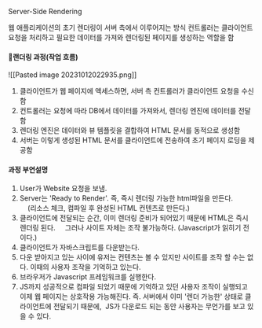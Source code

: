 Server-Side Rendering

웹 애플리케이션의 초기 렌더링이 서버 측에서 이루어지는 방식
컨트롤러는 클라이언트 요청을 처리하고 필요한 데이터를 가져와 렌더링된 페이지를 생성하는 역할을 함

#### 랜더링 과정(작업 흐름)
![[Pasted image 20231012022935.png]]
1. 클라이언트가 웹 페이지에 액세스하면, 서버 측 컨트롤러가 클라이언트 요청을 수신함
2. 컨트롤러는 요청에 따라 DB에서 데이터를 가져와서, 렌더링 엔진에 데이터를 전달함
3. 렌더링 엔진은 데이터와 뷰 템플릿을 결합하여 HTML 문서를 동적으로 생성함
4. 서버는 이렇게 생성된 HTML 문서를 클라이언트에 전송하여 초기 페이지 로딩을 제공함

#### 과정 부연설명
1. User가 Website 요청을 보냄.  
2. Server는 'Ready to Render'. 즉, 즉시 렌더링 가능한 html파일을 만든다.  
    (리소스 체크, 컴파일 후 완성된 HTML 컨텐츠로 만든다.)  
3. 클라이언트에 전달되는 순간, 이미 렌더링 준비가 되어있기 때문에 HTML은 즉시 렌더링 된다.
    그러나 사이트 자체는 조작 불가능하다. (Javascript가 읽히기 전이다.)  
4. 클라이언트가 자바스크립트를 다운받는다.  
5. 다운 받아지고 있는 사이에 유저는 컨텐츠는 볼 수 있지만 사이트를 조작 할 수는 없다. 이때의 사용자 조작을 기억하고 있는다.  
6. 브라우저가 Javascript 프레임워크를 실행한다.  
7. JS까지 성공적으로 컴파일 되었기 때문에 기억하고 있던 사용자 조작이 실행되고 이제 웹 페이지는 상호작용 가능해진다.
즉. 서버에서 이미 '렌더 가능한' 상태로 클라이언트에 전달되기 때문에, 
JS가 다운로드 되는 동안 사용자는 무언가를 보고 있을 수 있다.